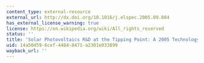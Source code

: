 ```yaml
---
content_type: external-resource
external_url: http://dx.doi.org/10.1016/j.elspec.2005.09.004
has_external_license_warning: true
license: https://en.wikipedia.org/wiki/All_rights_reserved
status: ''
title: 'Solar Photovoltaics R&D at the Tipping Point: A 2005 Technology Overview'
uid: 14a50d59-6cef-4484-8471-a2301e033899
wayback_url: ''
---
```

